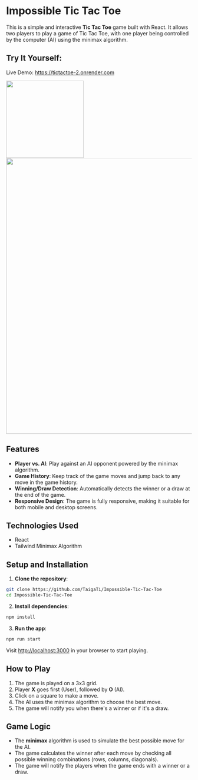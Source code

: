 # Impossible Tic Tac Toe

This is a simple and interactive **Tic Tac Toe** game built with React. It allows two players to play a game of Tic Tac Toe, with one player being controlled by the computer (AI) using the minimax algorithm.

## Try It Yourself:
Live Demo: https://tictactoe-2.onrender.com

<div style="flex-direction: row; justify: spac-between;">
  <img src ="https://github.com/user-attachments/assets/045f3b06-2593-4ba1-92a9-bf0f9316412d" width="210px"/>
  <img src ="https://github.com/user-attachments/assets/aa8f1d1b-44b0-445e-b9d0-fe1fbdb8b960" width="750px"/>
</div>

## Features

- **Player vs. AI**: Play against an AI opponent powered by the minimax algorithm.
- **Game History**: Keep track of the game moves and jump back to any move in the game history.
- **Winning/Draw Detection**: Automatically detects the winner or a draw at the end of the game.
- **Responsive Design**: The game is fully responsive, making it suitable for both mobile and desktop screens.
  
## Technologies Used

- React
- Tailwind
  Minimax Algorithm

## Setup and Installation

1. **Clone the repository**:

```bash
git clone https://github.com/TaigaTi/Impossible-Tic-Tac-Toe
cd Impossible-Tic-Tac-Toe
```

2. **Install dependencies**:

```bash
npm install
```

3. **Run the app**:

```bash
npm run start
```

Visit [http://localhost:3000](http://localhost:3000) in your browser to start playing.

## How to Play

1. The game is played on a 3x3 grid.
2. Player **X** goes first (User), followed by **O** (AI).
3. Click on a square to make a move.
4. The AI uses the minimax algorithm to choose the best move.
5. The game will notify you when there's a winner or if it's a draw.

## Game Logic

- The **minimax** algorithm is used to simulate the best possible move for the AI.
- The game calculates the winner after each move by checking all possible winning combinations (rows, columns, diagonals).
- The game will notify the players when the game ends with a winner or a draw.
